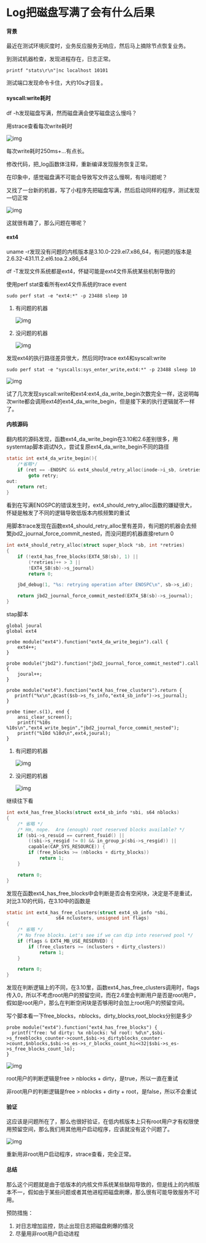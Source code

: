 # Log把磁盘写满了会有什么后果



#### 背景

最近在测试环境灰度时，业务反应服务无响应，然后马上摘除节点恢复业务。

到测试机器检查，发现进程存在，日志正常。

`printf "stats\r\n"|nc localhost 10101`

测试端口发现命令卡住，大约10s才回复。

#### syscall:write耗时

df -h发现磁盘写满，然而磁盘满会使写磁盘这么慢吗？

用strace查看每次write耗时

![img](http://ww1.sinaimg.cn/large/7cb11947ly1fgt4c2zmn9j213o0psgx3.jpg)

每次write耗时250ms+...有点长。

修改代码，把\_log函数体注释，重新编译发现服务恢复正常。

在印象中，感觉磁盘满不可能会导致写文件这么慢啊，有啥问题呢？

又找了一台新的机器，写了小程序先把磁盘写满，然后启动同样的程序，测试发现一切正常

![img](http://ww1.sinaimg.cn/large/7cb11947ly1fgt4fv7poyj20jm0aotcw.jpg)

这就很有趣了，那么问题在哪呢？

#### ext4

uname -r发现没有问题的内核版本是3.10.0-229.el7.x86\_64，有问题的版本是2.6.32-431.11.2.el6.toa.2.x86\_64

df -T发现文件系统都是ext4，怀疑可能是ext4文件系统某些机制导致的

使用perf stat查看所有ext4文件系统的trace event

`sudo perf stat -e "ext4:*" -p 23488 sleep 10`

1.  有问题的机器

    ![img](http://ww1.sinaimg.cn/large/7cb11947ly1fgt4gd89grj20cl0gxjsw.jpg)
2.  没问题的机器

    ![img](http://ww1.sinaimg.cn/large/7cb11947ly1fgt4gm73kxj20bw0jsjtb.jpg)

发现ext4的执行路径差异很大，然后同时trace ext4和syscall:write

`sudo perf stat -e "syscalls:sys_enter_write,ext4:*" -p 23488 sleep 10`

![img](http://ww1.sinaimg.cn/large/7cb11947ly1fgt4gtu8bqj20bk0h6gn6.jpg)

试了几次发现syscall:write和ext4:ext4\_da\_write\_begin次数完全一样，这说明每次write都会调用ext4的ext4\_da\_write\_begin，但是接下来的执行逻辑就不一样了。

#### 内核源码

翻内核的源码发现，函数ext4\_da\_write\_begin在3.10和2.6差别很多，用systemtap脚本调试N久，尝试复原ext4\_da\_write\_begin不同的路径

```c
static int ext4_da_write_begin(){
    /*省略*/
	if (ret == -ENOSPC && ext4_should_retry_alloc(inode->i_sb, &retries))
		goto retry;
out:
	return ret;
}
```

看到在写满ENOSPC的错误发生时，ext4\_should\_retry\_alloc函数的嫌疑很大，怀疑是触发了不同的逻辑导致低版本内核频繁的重试

用脚本trace发现在函数ext4\_should\_retry\_alloc里有差异，有问题的机器会去频繁jbd2\_journal\_force\_commit\_nested，而没问题的机器直接return 0

```c
int ext4_should_retry_alloc(struct super_block *sb, int *retries)
{
	if (!ext4_has_free_blocks(EXT4_SB(sb), 1) ||
	    (*retries)++ > 3 ||
	    !EXT4_SB(sb)->s_journal)
		return 0;

	jbd_debug(1, "%s: retrying operation after ENOSPC\n", sb->s_id);

	return jbd2_journal_force_commit_nested(EXT4_SB(sb)->s_journal);
}
```

stap脚本

```
global joural
global ext4

probe module("ext4").function("ext4_da_write_begin").call {
    ext4++;
}

probe module("jbd2").function("jbd2_journal_force_commit_nested").call {
    joural++;
}

probe module("ext4").function("ext4_has_free_clusters").return {
   printf("%x\n",@cast($sb->s_fs_info,"ext4_sb_info")->s_journal);
}

probe timer.s(1), end {
    ansi_clear_screen();
    printf("%10s %10s\n","ext4_write_begin","jbd2_journal_force_commit_nested");
    printf("%10d %10d\n",ext4,joural);
}
```

1.  有问题的机器

    ![img](http://ww1.sinaimg.cn/large/7cb11947ly1fgt4hu91xjj209y00yweg.jpg)
2.  没问题的机器

    ![img](http://ww1.sinaimg.cn/large/7cb11947ly1fgt4i3pmzzj20a200w748.jpg)

继续往下看

```c
int ext4_has_free_blocks(struct ext4_sb_info *sbi, s64 nblocks)
{
    /* 省略 */
	/* Hm, nope.  Are (enough) root reserved blocks available? */
	if (sbi->s_resuid == current_fsuid() ||
	    ((sbi->s_resgid != 0) && in_group_p(sbi->s_resgid)) ||
	    capable(CAP_SYS_RESOURCE)) {
		if (free_blocks >= (nblocks + dirty_blocks))
			return 1;
	}

	return 0;
}
```

发现在函数ext4\_has\_free\_blocks中会判断是否会有空闲块，决定是不是重试，对比3.10的代码，在3.10中的函数是

```c
static int ext4_has_free_clusters(struct ext4_sb_info *sbi,
				  s64 nclusters, unsigned int flags)
{
    /* 省略 */
	/* No free blocks. Let's see if we can dip into reserved pool */
	if (flags & EXT4_MB_USE_RESERVED) {
		if (free_clusters >= (nclusters + dirty_clusters))
			return 1;
	}

	return 0;
}
```

发现在判断逻辑上的不同，在3.10里，函数ext4\_has\_free\_clusters调用时，flags传入0，所以不考虑root用户的预留空间，而在2.6里会判断用户是否是root用户，假如是root用户，那么在判断空闲块是否够用时会加上root用户的预留空间。

写个脚本看一下free\_blocks，nblocks，dirty\_blocks,root\_blocks分别是多少

```
probe module("ext4").function("ext4_has_free_blocks") {
  printf("free: %d dirty: %x nblocks: %d root: %d\n",$sbi->s_freeblocks_counter->count,$sbi->s_dirtyblocks_counter->count,$nblocks,$sbi->s_es->s_r_blocks_count_hi<<32|$sbi->s_es->s_free_blocks_count_lo);
}
```

![img](http://ww1.sinaimg.cn/large/7cb11947ly1fgtxoumbg3j20bv05fjsm.jpg)

root用户的判断逻辑是free > nblocks + dirty，是true，所以一直在重试

非root用户的判断逻辑是free > nblocks + dirty + root，是false，所以不会重试

#### 验证

这应该是问题所在了，那么也很好验证，在低内核版本上只有root用户才有权限使用预留空间，那么我们用其他用户启动程序，应该就没有这个问题了。

![img](http://ww1.sinaimg.cn/large/7cb11947ly1fgt4h0iadkj20jp092q5y.jpg)

重新用非root用户启动程序，strace查看，完全正常。

#### 总结

那么这个问题就是由于低版本的内核文件系统某些缺陷导致的，但是线上的内核版本不一，假如由于某些问题或者其他进程把磁盘刷爆，那么很有可能导致服务不可用。

预防措施：

1. 对日志增加监控，防止出现日志把磁盘刷爆的情况
2. 尽量用非root用户启动进程
